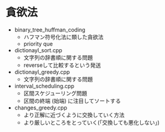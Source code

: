 # 貪欲法

- binary_tree_huffman_coding
    - ハフマン符号化法に類した貪欲法
    - priority que
- dictionayl_sort.cpp
    - 文字列の辞書順に関する問題
    - reverseして比較するという発送
- dictionayl_greedy.cpp
    - 文字列の辞書順に関する問題
- interval_scheduling.cpp
    - 区間スケジューリング問題
    - 区間の終端 (始端) に注目してソートする
- changes_greedy.cpp
    - より正解に近づくように交換していく方法
    - より厳しいところをとっていく(「交換しても悪化しない」)